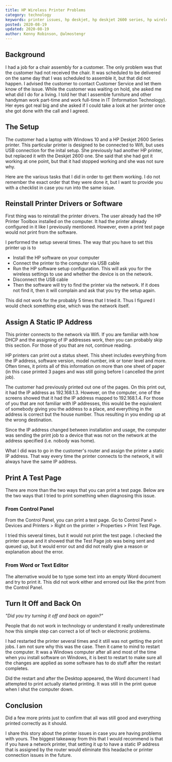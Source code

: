 ```yaml
---
title: HP Wireless Printer Problems
category: technology
keywords: printer issues, hp deskjet, hp deskjet 2600 series, hp wireless problems
posted: 2020-08-19
updated: 2020-08-19
author: Kenny Robinson, @almostengr
---
```


## Background

I had a job for a chair assembly for a customer. The only problem was that the customer had not
received the chair. It was scheduled to be delivered on the same day that I was scheduled to assemble
it, but that did not happen. I advised the customer to contact Customer Service and let them know of the
issue. While the customer was waiting on hold, she asked me what did I do for a living. I told her that
I assemble furniture and other handyman work part-time and work full-time in
IT (Information Technology). Her eyes got real big and she asked if I could take a look at her printer
once she got done with the call and I agreed.

## The Setup

The customer had a laptop with Windows 10 and a HP Deskjet 2600 Series printer. This particular printer is 
designed to be connected to Wifi, but uses USB connection for the inital setup. 
She previously had another HP printer, but replaced it with
the Deskjet 2600 one. She said that she had got it working at one point, but that it had stopped working 
and she was not sure why. 

Here are the various tasks that I did in order to get them working. I do not remember the exact order 
that they were done it, but I want to provide you with a checklist in case you run into the same issue.

## Reinstall Printer Drivers or Software

First thing was to reinstall the printer drivers. The user already had the HP Printer Toolbox installed on 
the computer. It had the printer already configured in it like I previously mentioned. However, even a print
test page would not print from the software.

I performed the setup several times. The way that you have to set this printer up is to

* Install the HP software on your computer
* Connect the printer to the computer via USB cable
* Run the HP software setup configuration. This will ask you for the wireless settings to use and whether
the device is on the network.
* Disconnect the USB cable
* Then the software will try to find the printer via the network. If it does not find it, then it will 
complain and ask that you try the setup again.

This did not work for the probably 5 times that I tried it. Thus I figured I would check something else, 
which was the network itself. 

## Assign A Static IP Address

This printer connects to the network via Wifi. If you are familiar with how DHCP and the assigning of IP 
addresses work, then you can probably skip this section. For those of you that are not, continue reading. 

HP printers can print out a status sheet. This sheet includes everything from the IP address, software
version, model number, ink or toner level and more. Often times, it prints all of this information on more 
than one sheet of paper (in this case printed 3 pages and was still going before I cancelled the print job).

The customer had previously printed out one of the pages. On this print out, it had the IP address as 
192.168.1.3. However, on the computer, one of the screens showed that it had the IP address mapped to 
192.168.1.4. For those of you that are not familiar with IP addresses, this would be the equivalent of 
somebody giving you the address to a place, and everything in the address is correct but the house number.
Thus resulting in you ending up at the wrong destination.

Since the IP address changed between installation and usage, the computer was sending the print job to a 
device that was not on the network at the address specified (i.e. nobody was home).

What I did was to go in the customer's router and assign the printer a static IP address. That way every
time the printer connects to the network, it will always have the same IP address. 

## Print A Test Page

There are more than the two ways that you can print a test page. Below are the 
two ways that I tried to print something when diagnosing this issue.

### From Control Panel

From the Control Panel, you can print a test page. Go to Control Panel > Devices and Printers > 
Right on the printer > Properties > Print Test Page. 

I tried this several times, but it would not print the test page. I checked the printer queue and it showed
that the Test Page job was being sent and queued up, but it would error out and did not really give 
a reason or explanation about the error.

### From Word or Text Editor

The alternative would be to type some text into an empty Word document and try to print it. This did not work
either and errored out like the print from the Control Panel.

## Turn It Off and Back On

*"Did you try turning it off and back on again?"*

People that do not work in technology or understand it really underestimate how this simple step 
can correct a lot of tech or electronic problems.

I had restarted the printer several times and it still was not getting the print jobs. I am not sure why this
was the case. Then it came to mind to restart the computer. It was a Windows computer after all and 
most of the time when you install software on Windows, it is best to restart to make sure all the changes 
are applied as some software has to do stuff after the restart completes. 

Did the restart and after the Desktop appeared, the Word document I had attempted to print actually started 
printing. It was still in the print queue when I shut the computer down.

## Conclusion

Did a few more prints just to confirm that all was still good and everything printed correctly as it should. 

I share this story about the printer issues in case you are having problems with yours. The biggest takeaway
from this that I would recommend is that if you have a network printer, that setting it up to have a 
static IP address that is assigned by the router would eliminate this headache or printer connection 
issues in the future.
